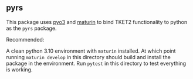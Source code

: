 ## pyrs

This package uses [pyo3](https://pyo3.rs/v0.16.4/) and
[maturin](https://github.com/PyO3/maturin) to bind TKET2 functionality to
python as the `pyrs` package.

Recommended:

A clean python 3.10 environment with `maturin` installed. At which point running
`maturin develop` in this directory should build and install the package in the
environment. Run `pytest` in this directory to test everything is working.
